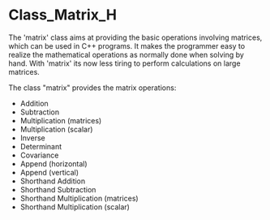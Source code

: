 Class_Matrix_H
==============
The 'matrix' class aims at providing the basic operations involving matrices,
which can be used in C++ programs. It makes the programmer easy to realize the
mathematical operations as normally done  when solving by hand. With 'matrix'
its now less tiring to perform calculations on large matrices.

The class "matrix" provides the matrix operations:
* Addition
* Subtraction
* Multiplication (matrices)
* Multiplication (scalar)
* Inverse
* Determinant
* Covariance
* Append (horizontal)
* Append (vertical)
* Shorthand Addition
* Shorthand Subtraction
* Shorthand Multiplication (matrices)
* Shorthand Multiplication (scalar)


